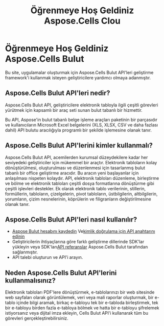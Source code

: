﻿---
title: Öğrenmeye Hoş Geldiniz Aspose.Cells Clou
type: docs
url: /tr/learn-aspose-cells-cloud
description: Öğrenmeye hoş geldiniz Aspose.Cells Bulut
weight: 10
kwords: Excel, Office Cloud, REST API, Elektronik Tablo, PDF, CSV, Json, Markdwon, Öğrenmeye Hoş Geldiniz Aspose.Cells Cloud
---
# Öğrenmeye Hoş Geldiniz Aspose.Cells Bulut

Bu site, uygulamalar oluşturmak için Aspose.Cells Bulut API'leri geliştirme framework'i kullanmak isteyen geliştiricilere yardımcı olmaya adanmıştır.

## Aspose.Cells Bulut API'leri nedir?

Aspose.Cells Bulut API, geliştiricilere elektronik tabloyla ilgili çeşitli görevleri yürütmek için kapsamlı bir araç seti sunan bulut tabanlı bir hizmettir.

Bu API, Aspose'in bulut tabanlı belge işleme araçları paketinin bir parçasıdır ve kullanıcıların Microsoft Excel belgelerini (XLS, XLSX, CSV ve daha fazlası dahil) API bulutu aracılığıyla programlı bir şekilde işlemesine olanak tanır.

## Aspose.Cells Bulut API'lerini kimler kullanmalı?

Aspose.Cells Bulut API, acemilerden kurumsal düzeydekilere kadar her seviyedeki geliştiriciler için mükemmel bir araçtır. Elektronik tabloların kolay dönüştürülmesi, oluşturulması ve düzenlenmesi için tasarlanmış bulut tabanlı bir office geliştirme aracıdır. Bu aracın yeni başlayanlar için anlaşılması nispeten kolaydır. API, elektronik tabloları düzenleme, birleştirme ve bölme ve elektronik tabloları çeşitli dosya formatlarına dönüştürme gibi çeşitli işlevleri destekler. Ek olarak elektronik tablo verilerinin, stillerin, formüllerin, tabloların, çizelgelerin, pivot tabloların, üstbilgilerin, altbilgilerin, yorumların, çizim nesnelerinin, köprülerin ve filigranların değiştirilmesine olanak tanır.


## Aspose.Cells Bulut API'leri nasıl kullanılır?

- [Aspose Bulut hesabını kaydedin](https://id.containerize.com/signup) Ve[kimlik doğrulama için API anahtarını edinin](https://dashboard.aspose.cloud/applications)
-  Geliştiricilerin ihtiyaçlarına göre farklı geliştirme dillerinde SDK'lar yükleyin veya SDK'ları[API referanslar](https://reference.aspose.cloud/cells/) Aspose.Cells Bulut tarafından sağlanmıştır.
- API talebi oluşturun ve API'i arayın.


## Neden Aspose.Cells Bulut API'lerini kullanmalısınız?

Elektronik tabloları PDF'lere dönüştürmek, e-tablolarınızı bir web sitesinde web sayfaları olarak görüntülemek, veri veya mali raporlar oluşturmak, bir e-tablo içinde bilgi aramak, birkaç e-tabloyu tek bir e-tabloda birleştirmek, tek bir e-tabloyu birden fazla e-tabloya bölmek ve hatta bir e-tabloyu şifrelemek istiyorsanız veya dijital imza ekleyin, Cells Bulut API'i kullanarak tüm bu görevleri gerçekleştirebilirsiniz.


